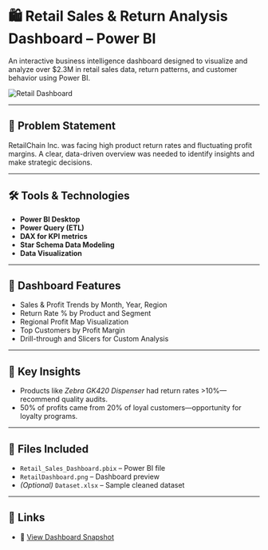 # 🛍️ Retail Sales & Return Analysis Dashboard – Power BI

An interactive business intelligence dashboard designed to visualize and analyze over $2.3M in retail sales data, return patterns, and customer behavior using Power BI.

![Retail Dashboard](https://ibb.co/gFVPfTWr)

---

## 📌 Problem Statement
RetailChain Inc. was facing high product return rates and fluctuating profit margins. A clear, data-driven overview was needed to identify insights and make strategic decisions.

---

## 🛠️ Tools & Technologies
- **Power BI Desktop**
- **Power Query (ETL)**
- **DAX for KPI metrics**
- **Star Schema Data Modeling**
- **Data Visualization**

---

## 🔎 Dashboard Features
- Sales & Profit Trends by Month, Year, Region
- Return Rate % by Product and Segment
- Regional Profit Map Visualization
- Top Customers by Profit Margin
- Drill-through and Slicers for Custom Analysis

---

## 🧠 Key Insights
- Products like *Zebra GK420 Dispenser* had return rates >10%—recommend quality audits.
- 50% of profits came from 20% of loyal customers—opportunity for loyalty programs.

---

## 📂 Files Included
- `Retail_Sales_Dashboard.pbix` – Power BI file
- `RetailDashboard.png` – Dashboard preview
- *(Optional)* `Dataset.xlsx` – Sample cleaned dataset

---

## 📎 Links
- 🔗 [View Dashboard Snapshot](https://ibb.co/gFVPfTWr)

